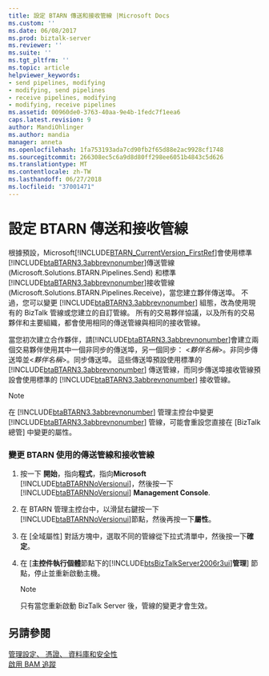 ```yaml
---
title: 設定 BTARN 傳送和接收管線 |Microsoft Docs
ms.custom: ''
ms.date: 06/08/2017
ms.prod: biztalk-server
ms.reviewer: ''
ms.suite: ''
ms.tgt_pltfrm: ''
ms.topic: article
helpviewer_keywords:
- send pipelines, modifying
- modifying, send pipelines
- receive pipelines, modifying
- modifying, receive pipelines
ms.assetid: 00960de0-3763-40aa-9e4b-1fedc7f1eea6
caps.latest.revision: 9
author: MandiOhlinger
ms.author: mandia
manager: anneta
ms.openlocfilehash: 1fa753193ada7cd90fb2f65d88e2ac9928cf1748
ms.sourcegitcommit: 266308ec5c6a9d8d80ff298ee6051b4843c5d626
ms.translationtype: MT
ms.contentlocale: zh-TW
ms.lasthandoff: 06/27/2018
ms.locfileid: "37001471"
---
```

# <a name="setting-btarn-send-and-receive-pipelines"></a>設定 BTARN 傳送和接收管線
根據預設，Microsoft[!INCLUDE[BTARN_CurrentVersion_FirstRef](../../includes/btarn-currentversion-firstref-md.md)]會使用標準[!INCLUDE[btaBTARN3.3abbrevnonumber](../../includes/btabtarn3-3abbrevnonumber-md.md)]傳送管線 (Microsoft.Solutions.BTARN.Pipelines.Send) 和標準[!INCLUDE[btaBTARN3.3abbrevnonumber](../../includes/btabtarn3-3abbrevnonumber-md.md)]接收管線 (Microsoft.Solutions.BTARN.Pipelines.Receive)，當您建立夥伴傳送埠。 不過，您可以變更 [!INCLUDE[btaBTARN3.3abbrevnonumber](../../includes/btabtarn3-3abbrevnonumber-md.md)] 組態，改為使用現有的 BizTalk 管線或您建立的自訂管線。 所有的交易夥伴協議，以及所有的交易夥伴和主要組織，都會使用相同的傳送管線與相同的接收管線。  
  
 當您初次建立合作夥伴，請[!INCLUDE[btaBTARN3.3abbrevnonumber](../../includes/btabtarn3-3abbrevnonumber-md.md)]會建立兩個交易夥伴使用其中一個非同步的傳送埠，另一個同步： \<*夥伴名稱*\>。非同步傳送埠並\<*夥伴名稱*\>。同步傳送埠。 這些傳送埠預設使用標準的 [!INCLUDE[btaBTARN3.3abbrevnonumber](../../includes/btabtarn3-3abbrevnonumber-md.md)] 傳送管線，而同步傳送埠接收管線預設會使用標準的 [!INCLUDE[btaBTARN3.3abbrevnonumber](../../includes/btabtarn3-3abbrevnonumber-md.md)] 接收管線。  
  
> [!NOTE]
>  在 [!INCLUDE[btaBTARN3.3abbrevnonumber](../../includes/btabtarn3-3abbrevnonumber-md.md)] 管理主控台中變更 [!INCLUDE[btaBTARN3.3abbrevnonumber](../../includes/btabtarn3-3abbrevnonumber-md.md)] 管線，可能會重設您直接在 [BizTalk 總管] 中變更的屬性。  
  
### <a name="to-change-the-send-or-receive-pipeline-that-btarn-uses"></a>變更 BTARN 使用的傳送管線和接收管線  
  
1. 按一下 **開始**，指向**程式**，指向**Microsoft** [!INCLUDE[btaBTARNNoVersionui](../../includes/btabtarnnoversionui-md.md)]，然後按一下[!INCLUDE[btaBTARNNoVersionui](../../includes/btabtarnnoversionui-md.md)] **Management Console**.  
  
2. 在 BTARN 管理主控台中，以滑鼠右鍵按一下[!INCLUDE[btaBTARNNoVersionui](../../includes/btabtarnnoversionui-md.md)]節點，然後再按一下**屬性**。  
  
3. 在 [全域屬性] 對話方塊中，選取不同的管線從下拉式清單中，然後按一下**確定**。  
  
4. 在 [**主控件執行個體**節點下的[!INCLUDE[btsBizTalkServer2006r3ui](../../includes/btsbiztalkserver2006r3ui-md.md)]**管理**] 節點，停止並重新啟動主機。  
  
   > [!NOTE]
   >  只有當您重新啟動 BizTalk Server 後，管線的變更才會生效。  
  
## <a name="see-also"></a>另請參閱  
 [管理設定、 憑證、 資料庫和安全性](manage-configuration-certificates-databases-security.md)   
 [啟用 BAM 追蹤](../../adapters-and-accelerators/accelerator-rosettanet/enabling-bam-tracking.md)